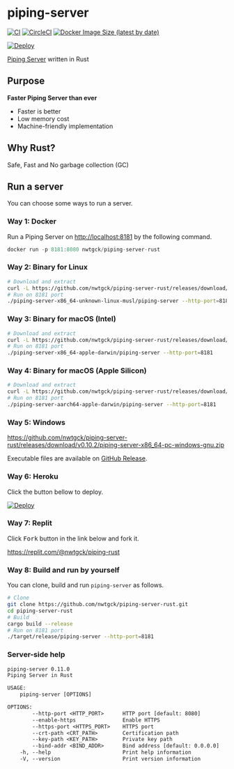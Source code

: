 # piping-server
[![CI](https://github.com/nwtgck/piping-server-rust/workflows/CI/badge.svg)](https://github.com/nwtgck/piping-server-rust/actions) [![CircleCI](https://circleci.com/gh/nwtgck/piping-server-rust.svg?style=shield)](https://circleci.com/gh/nwtgck/piping-server-rust) [![Docker Image Size (latest by date)](https://img.shields.io/docker/image-size/nwtgck/piping-server-rust)](https://hub.docker.com/r/nwtgck/piping-server-rust)

[![Deploy](https://www.herokucdn.com/deploy/button.svg)](https://heroku.com/deploy)

[Piping Server](https://github.com/nwtgck/piping-server) written in Rust

## Purpose
**Faster Piping Server than ever**  

* Faster is better
* Low memory cost
* Machine-friendly implementation

## Why Rust?
Safe, Fast and No garbage collection (GC)

## Run a server
You can choose some ways to run a server.

### Way 1: Docker
Run a Piping Server on <http://localhost:8181> by the following command.

```rs
docker run -p 8181:8080 nwtgck/piping-server-rust
```

### Way 2: Binary for Linux

```bash
# Download and extract
curl -L https://github.com/nwtgck/piping-server-rust/releases/download/v0.10.2/piping-server-x86_64-unknown-linux-musl.tar.gz | tar xzf -
# Run on 8181 port
./piping-server-x86_64-unknown-linux-musl/piping-server --http-port=8181
```

### Way 3: Binary for macOS (Intel)

```bash
# Download and extract
curl -L https://github.com/nwtgck/piping-server-rust/releases/download/v0.10.2/piping-server-x86_64-apple-darwin.tar.gz | tar xzf -
# Run on 8181 port
./piping-server-x86_64-apple-darwin/piping-server --http-port=8181
```

### Way 4: Binary for macOS (Apple Silicon)

```bash
# Download and extract
curl -L https://github.com/nwtgck/piping-server-rust/releases/download/v0.10.2/piping-server-aarch64-apple-darwin.tar.gz | tar xzf -
# Run on 8181 port
./piping-server-aarch64-apple-darwin/piping-server --http-port=8181
```

### Way 5: Windows

<https://github.com/nwtgck/piping-server-rust/releases/download/v0.10.2/piping-server-x86_64-pc-windows-gnu.zip>  

Executable files are available on [GitHub Release](https://github.com/nwtgck/piping-server-rust/releases).

### Way 6: Heroku

Click the button bellow to deploy.

[![Deploy](https://www.herokucdn.com/deploy/button.svg)](https://heroku.com/deploy)

### Way 7: Replit

Click <kbd>Fork</kbd> button in the link below and fork it.

<https://replit.com/@nwtgck/piping-rust>

### Way 8: Build and run by yourself
You can clone, build and run `piping-server` as follows.

```bash
# Clone
git clone https://github.com/nwtgck/piping-server-rust.git
cd piping-server-rust
# Build
cargo build --release
# Run on 8181 port
./target/release/piping-server --http-port=8181
```

### Server-side help

```txt
piping-server 0.11.0
Piping Server in Rust

USAGE:
    piping-server [OPTIONS]

OPTIONS:
        --http-port <HTTP_PORT>      HTTP port [default: 8080]
        --enable-https               Enable HTTPS
        --https-port <HTTPS_PORT>    HTTPS port
        --crt-path <CRT_PATH>        Certification path
        --key-path <KEY_PATH>        Private key path
        --bind-addr <BIND_ADDR>      Bind address [default: 0.0.0.0]
    -h, --help                       Print help information
    -V, --version                    Print version information
```
